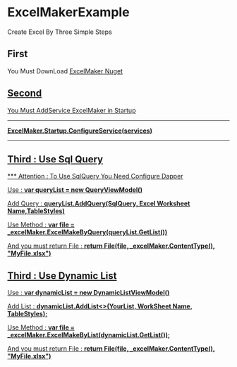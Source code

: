 # ExcelMakerExample
Create Excel By Three Simple Steps

<h2>First</h2>
<p>You Must DownLoad  <a href="https://www.nuget.org/packages/ExcelMaker">ExcelMaker Nuget </P>
<h2>Second</h2>
<p>You Must AddService ExcelMaker in Startup</p>
<hr/>
<b>ExcelMaker.Startup.ConfigureService(services)</b>
<hr/>
<h2>Third : Use Sql Query</h2>
<p>*** Attention : To Use SqlQuery You Need Configure Dapper </p>
<p>Use : <b>var queryList = new QueryViewModel()</b></p>
<p>Add Query : <b>queryList.AddQuery(SqlQuery, Excel Worksheet Name,TableStyles)</b></p>
<p>Use Method : <b>var file = _excelMaker.ExcelMakeByQuery(queryList.GetList())</b></p>
<p>And you must return File : <b>return File(file, _excelMaker.ContentType(), "MyFile.xlsx")</b></p>
<h2>Third : Use Dynamic List</h2>
<p>Use : <b>var dynamicList = new DynamicListViewModel()</b></p>
<p>Add List : <b>dynamicList.AddList<<Type>>(YourList, WorkSheet Name, TableStyles);</b></p>
<p>Use Method : <b>var file = _excelMaker.ExcelMakeByList(dynamicList.GetList());</b></p>
<p>And you must return File : <b>return File(file, _excelMaker.ContentType(), "MyFile.xlsx")</b></p>
